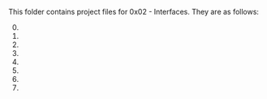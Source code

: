 This folder contains project files for 0x02 - Interfaces.
They are as follows:

0)

1)

2)

3)

4)

5)

6)

7)

